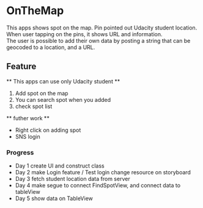 # OnTheMap

This apps shows spot on the map. Pin pointed out Udacity student location.</br>
When user tapping on the pins, it shows URL and information.</br>
The user is possible to add their own data by posting a string that can be geocoded to a location, and a URL.

## Feature
** This apps can use only Udacity student **
1) Add spot on the map
2) You can search spot when you added
3) check spot list 

** futher work **
- Right click on adding spot
- SNS login


### Progress

- Day 1
   create UI and construct class
- Day 2
  make Login feature / Test login 
  change resource on storyboard
- Day 3
  fetch student location data from server 
- Day 4
  make segue to connect FindSpotView, and connect data to tableView
- Day 5
  show data on TableView 
            
